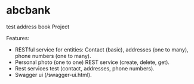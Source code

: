 # abcbank

test address book Project

Features:

* RESTful service for entities: Contact (basic),  addresses (one to many), phone numbers (one to many).
* Personal photo (one to one) REST service (create, delete, get).
* Rest services test (contact, addresses, phone numbers).
* Swagger ui (/swagger-ui.html).
